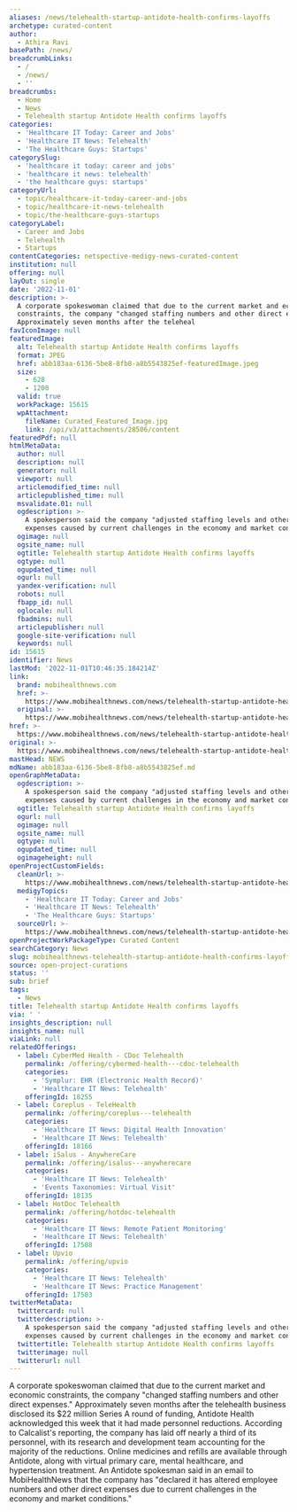 ```yaml
---
aliases: /news/telehealth-startup-antidote-health-confirms-layoffs
archetype: curated-content
author:
  - Athira Ravi
basePath: /news/
breadcrumbLinks:
  - /
  - /news/
  - ''
breadcrumbs:
  - Home
  - News
  - Telehealth startup Antidote Health confirms layoffs
categories:
  - 'Healthcare IT Today: Career and Jobs'
  - 'Healthcare IT News: Telehealth'
  - 'The Healthcare Guys: Startups'
categorySlug:
  - 'healthcare it today: career and jobs'
  - 'healthcare it news: telehealth'
  - 'the healthcare guys: startups'
categoryUrl:
  - topic/healthcare-it-today-career-and-jobs
  - topic/healthcare-it-news-telehealth
  - topic/the-healthcare-guys-startups
categoryLabel:
  - Career and Jobs
  - Telehealth
  - Startups
contentCategories: netspective-medigy-news-curated-content
institution: null
offering: null
layOut: single
date: '2022-11-01'
description: >-
  A corporate spokeswoman claimed that due to the current market and economic
  constraints, the company "changed staffing numbers and other direct expenses."
  Approximately seven months after the teleheal
favIconImage: null
featuredImage:
  alt: Telehealth startup Antidote Health confirms layoffs
  format: JPEG
  href: abb183aa-6136-5be8-8fb8-a8b5543825ef-featuredImage.jpeg
  size:
    - 628
    - 1200
  valid: true
  workPackage: 15615
  wpAttachment:
    fileName: Curated_Featured_Image.jpg
    link: /api/v3/attachments/28506/content
featuredPdf: null
htmlMetaData:
  author: null
  description: null
  generator: null
  viewport: null
  articlemodified_time: null
  articlepublished_time: null
  msvalidate.01: null
  ogdescription: >-
    A spokesperson said the company "adjusted staffing levels and other direct
    expenses caused by current challenges in the economy and market conditions."
  ogimage: null
  ogsite_name: null
  ogtitle: Telehealth startup Antidote Health confirms layoffs
  ogtype: null
  ogupdated_time: null
  ogurl: null
  yandex-verification: null
  robots: null
  fbapp_id: null
  oglocale: null
  fbadmins: null
  articlepublisher: null
  google-site-verification: null
  keywords: null
id: 15615
identifier: News
lastMod: '2022-11-01T10:46:35.184214Z'
link:
  brand: mobihealthnews.com
  href: >-
    https://www.mobihealthnews.com/news/telehealth-startup-antidote-health-confirms-layoffs
  original: >-
    https://www.mobihealthnews.com/news/telehealth-startup-antidote-health-confirms-layoffs
href: >-
  https://www.mobihealthnews.com/news/telehealth-startup-antidote-health-confirms-layoffs
original: >-
  https://www.mobihealthnews.com/news/telehealth-startup-antidote-health-confirms-layoffs
mastHead: NEWS
mdName: abb183aa-6136-5be8-8fb8-a8b5543825ef.md
openGraphMetaData:
  ogdescription: >-
    A spokesperson said the company "adjusted staffing levels and other direct
    expenses caused by current challenges in the economy and market conditions."
  ogtitle: Telehealth startup Antidote Health confirms layoffs
  ogurl: null
  ogimage: null
  ogsite_name: null
  ogtype: null
  ogupdated_time: null
  ogimageheight: null
openProjectCustomFields:
  cleanUrl: >-
    https://www.mobihealthnews.com/news/telehealth-startup-antidote-health-confirms-layoffs
  medigyTopics:
    - 'Healthcare IT Today: Career and Jobs'
    - 'Healthcare IT News: Telehealth'
    - 'The Healthcare Guys: Startups'
  sourceUrl: >-
    https://www.mobihealthnews.com/news/telehealth-startup-antidote-health-confirms-layoffs
openProjectWorkPackageType: Curated Content
searchCategory: News
slug: mobihealthnews-telehealth-startup-antidote-health-confirms-layoffs
source: open-project-curations
status: ''
sub: brief
tags:
  - News
title: Telehealth startup Antidote Health confirms layoffs
via: ' '
insights_description: null
insights_name: null
viaLink: null
relatedOfferings:
  - label: CyberMed Health - CDoc Telehealth
    permalink: /offering/cybermed-health---cdoc-telehealth
    categories:
      - 'Symplur: EHR (Electronic Health Record)'
      - 'Healthcare IT News: Telehealth'
    offeringId: 18255
  - label: Coreplus - TeleHealth
    permalink: /offering/coreplus---telehealth
    categories:
      - 'Healthcare IT News: Digital Health Innovation'
      - 'Healthcare IT News: Telehealth'
    offeringId: 18166
  - label: iSalus - AnywhereCare
    permalink: /offering/isalus---anywherecare
    categories:
      - 'Healthcare IT News: Telehealth'
      - 'Events Taxonomies: Virtual Visit'
    offeringId: 18135
  - label: HotDoc Telehealth
    permalink: /offering/hotdoc-telehealth
    categories:
      - 'Healthcare IT News: Remote Patient Monitoring'
      - 'Healthcare IT News: Telehealth'
    offeringId: 17508
  - label: Upvio
    permalink: /offering/upvio
    categories:
      - 'Healthcare IT News: Telehealth'
      - 'Healthcare IT News: Practice Management'
    offeringId: 17503
twitterMetaData:
  twittercard: null
  twitterdescription: >-
    A spokesperson said the company "adjusted staffing levels and other direct
    expenses caused by current challenges in the economy and market conditions."
  twittertitle: Telehealth startup Antidote Health confirms layoffs
  twitterimage: null
  twitterurl: null
---
```

<p>A corporate spokeswoman claimed that due to the current market and economic constraints, the company "changed staffing numbers and other direct expenses." Approximately seven months after the telehealth business disclosed its $22 million Series A round of funding, Antidote Health acknowledged this week that it had made personnel reductions. According to Calcalist's reporting, the company has laid off nearly a third of its personnel, with its research and development team accounting for the majority of the reductions. Online medicines and refills are available through Antidote, along with virtual primary care, mental healthcare, and hypertension treatment. An Antidote spokesman said in an email to MobiHealthNews that the company has "declared it has altered employee numbers and other direct expenses due to current challenges in the economy and market conditions."</p>